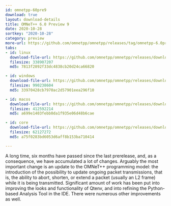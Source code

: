 ```yaml
---
id: omnetpp-60pre9
download: true
layout: download-details
title: OMNeT++ 6.0 Preview 9
date: 2020-10-28
sortkey: "2020-10-28"
category: preview
more-url: https://github.com/omnetpp/omnetpp/releases/tag/omnetpp-6.0pre9
tabs:
- id: linux
  download-file-url: https://github.com/omnetpp/omnetpp/releases/download/omnetpp-6.0pre9/omnetpp-6.0pre9-src-linux.tgz
  filesize: 338907207
  md5: 7813f2892f33dc4838cb20d24ca66820

- id: windows
  download-file-url: https://github.com/omnetpp/omnetpp/releases/download/omnetpp-6.0pre9/omnetpp-6.0pre9-src-windows.zip
  filesize: 990238604
  md5: 33970428cb7970ac2d57901eea296f10

- id: macos
  download-file-url: https://github.com/omnetpp/omnetpp/releases/download/omnetpp-6.0pre9/omnetpp-6.0pre9-src-macosx.tgz
  filesize: 412592214
  md5: a699e1403febb0da1f935e06d48b6cae

- id: core
  download-file-url: https://github.com/omnetpp/omnetpp/releases/download/omnetpp-6.0pre9/omnetpp-6.0pre9-src-core.tgz
  filesize: 62127272
  md5: a75f0283bd6053d6aff8b153ba710414

---
```


A long time, six months have passed since the last prerelease, and, as a consequence, we have accumulated a lot of changes. Arguably the most important change is an update to the OMNeT++ programming model: the introduction of the possibility to update ongoing packet transmissions, that is, the ability to abort, shorten, or extend a packet (usually an L2 frame) while it is being transmitted. Significant amount of work has been put into improving the looks and functionality of Qtenv, and into refining the Python-based Analysis Tool in the IDE. There were numerous other improvements as well.

